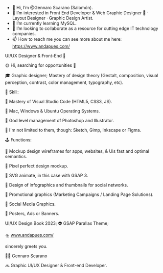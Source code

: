 - 👋 Hi, I’m @Gennaro Scarano (Salomón).
- 👀 I’m interested in Front End Developer &  Web Graphic Designer 🚀 · Layout Designer · Graphic Design Artist.
- 🌱 I’m currently learning MySQL.
- 💞️ I’m looking to collaborate as a resource for cutting edge IT technology companies.
- 📫 How to reach me you can see more about me here: https://www.andapues.com/



UI/UX Designer & Front-End 🚀


🌞 Hi, searching for opportunities 📡




🎓 Graphic designer; Mastery of design theory (Gestalt, composition, visual perception, contrast, color management, typography, etc).





🎨 Skill:

🔹 Mastery of Visual Studio Code (HTML5, CSS3, JS).

🔹 Mac, Windows & Ubuntu Operating Systems. 

🔹 God level management of Photoshop and Illustrator.

🔹 I'm not limited to them, though: Sketch, Gimp, Inkscape or Figma.





🕹 Functions:

🔹 Mockup design wireframes for apps, websites, & UIs fast and optimal semantics.

🔹 Pixel perfect design mockup.

🔹 SVG animate, in this case with GSAP 3.

🔹 Design of infographics and thumbnails for social networks. 

🔹 Promotional graphics (Marketing Campaigns / Landing Page Solutions).

🔹 Social Media Graphics.

🔹 Posters, Ads or Banners.




UI/UX Design Book 2023; 👽 GSAP Parallax Theme;

🛸 www.andapues.com/



sincerely greets you.


👨‍💻 Gennaro Scarano

🔜 Graphic  UI/UX  Designer & Front-end Developer.

<!---
GennaroScarano/GennaroScarano is a ✨ special ✨ repository because its `README.md` (this file) appears on your GitHub profile.
You can click the Preview link to take a look at your changes.
--->
